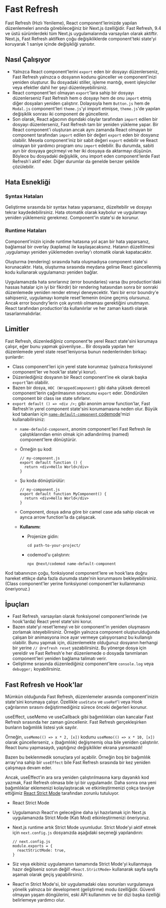 # Fast Refresh

Fast Refresh \(Hızlı Yenileme\), React component'lerinizde yapılan düzenlemeleri anında görebileceğiniz bir Next.js özelliğidir. Fast Refresh, 9.4 ve üstü sürümlerdeki tüm Next.js uygulamalarında varsayılan olarak aktiftir. Next.js, Fast Refresh aktifken çoğu değişikliklerde component'teki state'yi koruyarak 1 saniye içinde değişikliği yansıtır.

## Nasıl Çalışıyor

* Yalnızca React component'lerini `export` eden bir dosyayı düzenlerseniz, Fast Refresh yalnızca o dosyanın kodunu günceller ve component'inizi yeniden oluşturur. Bu dosyadaki stiller, işleme mantığı, event işleyiciler veya efektler dahil her şeyi düzenleyebilirsiniz.
* React component'leri olmayan `export`'lara sahip bir dosyayı düzenlerseniz Fast Refresh hem o dosyayı hem de onu `import` etmiş diğer dosyaları yeniden çalıştırır. Dolayısıyla hem `Button.js` hem de `Modal.js` component'leri `theme.js`'yi import etmişse, `theme.js`'de yapılan değişiklik sonrası iki component de güncellenir.
* Son olarak, React ağacının dışındaki olaylar tarafından `import` edilen bir dosyayı düzenlerseniz, Fast Refresh tam bir yeniden yükleme yapar. Bir React component'i oluşturan ancak aynı zamanda React olmayan bir component tarafından `import` edilen bir değeri `export` eden bir dosyanız olabilir. Mesela component'iniz bir sabit değeri `export` edebilir ve React olmayan bir yardımcı program onu `import` edebilir. Bu durumda, sabiti ayrı bir dosyaya geçirmeyi ve her iki dosyaya da aktarmayı düşünün. Böylece bu dosyadaki değişiklik, onu import eden component'lerde Fast Refresh'i aktif eder. Diğer durumlar da genelde benzer şekilde çözülebilir.

## Hata Esnekliği

### Syntax Hataları

Geliştirme sırasında bir syntax hatası yaparsanız, düzeltebilir ve dosyayı tekrar kaydedebilirsiniz. Hata otomatik olarak kaybolur ve uygulamayı yeniden yüklemeniz gerekmez. Component'in state'si de korunur.

### Runtime Hataları

Component'inizin içinde runtime hatasına yol açan bir hata yaparsanız, bağlamsal bir overlay \(kaplama\) ile kaşılaşacaksınız. Hatanın düzeltilmesi ,uygulamayı yeniden yüklemeden overlay'ı otomatik olarak kapatacaktır.

Oluşturma \(rendering\) sırasında hata oluşmadıysa component state'si korunacaktır. Hata, oluşturma sırasında meydana gelirse React güncellenmiş kodu kullanarak uygulamanızı yeniden bağlar.

Uygulamanızda hata sınırlarınız \(error boundaries\) varsa \(bu production'daki hassas hatalar için iyi bir fikirdir\) bir rendering hatasından sonra bir sonraki düzenlemede yeniden render etmeyi deneyecektir. Yani bir error boundry'e sahipseniz, uygulamayı komple reset'lemenin önüne geçmiş olursunuz. Ancak error boundry'lerin çok ayrıntılı olmaması gerektiğini unutmayın. React tarafından production'da kullanılırlar ve her zaman kasıtlı olarak tasarlanmalıdırlar.

## Limitler

Fast Refresh, düzenlediğiniz component'te yerel React state'sini korumaya çalışır, eğer bunu yapmak güvenliyse... Bir dosyada yapılan her düzenlemede yerel state reset'leniyorsa bunun nedenlerinden birkaçı şunlardır:

* Class component'leri için yerel state korunmaz \(yalnızca fonksiyonel component'ler ve hook'lar state'yi korur\).
* Düzenlediğiniz dosyanın bir React component'ine ek olarak başka `export`'ları olabilir.
* Bazen bir dosya, `HOC (WrappedComponent)` gibi daha yüksek dereceli component'lerin çağırılmasının sonucunu `export` eder. Döndürülen component bir class ise state sıfırlanır.
* `export default () => <div />;` gibi anonim arrow function'lar, Fast Refresh'in yerel component state'sini korumamasına neden olur. Büyük kod tabanları için [`name-default-component` codemode](https://nextjs.org/docs/advanced-features/codemods#name-default-component)'mizi kullanabilirsiniz:
  * `name-defauld-component`, anonim component'leri Fast Refresh ile çalıştıklarından emin olmak için adlandırılmış \(named\) component'lere dönüştürür. 
  * Örneğin şu kod:

    ```text
    // my-component.js
    export default function () {
      return <div>Hello World</div>
    }
    ```

  * Şu koda dönüştürülür:

    ```text
    // my-component.js
    export default function MyComponent() {
      return <div>Hello World</div>
    }
    ```

  * Component, dosya adına göre bir camel case ada sahip olacak ve ayrıca arrow function'la da çalışacak.
  * **Kullanımı**:
    * Projenize gidin:

      ```text
      cd path-to-your-project/
      ```

    * codemod'u çalıştırın:

      ```text
      npx @next/codemod name-default-component
      ```

Kod tabanınızın çoğu, fonksiyonel component'lere ve hook'lara doğru hareket ettikçe daha fazla durumda state'nin korunmasını bekleyebilirsiniz. \(Class component'ler yerine fonksiyonel component'ler kullanmanızı öneriyoruz.\)

## İpuçları

* Fast Refresh, varsayılan olarak fonksiyonel component'lerinde \(ve hook'larda\) React yerel state'sini korur.
* Bazen state'yi reset'lemeyi ve bir component'in yeniden oluşmasını zorlamak isteyebilirsiniz. Örneğin yalnızca component oluşturulduğunda çalışan bir animasyona ince ayar vermeye çalışıyorsanız bu kullanışlı olabilir. Bunu yapmak için, düzenlemekte olduğunuz dosyanın herhangi bir yerine `// @refresh reset` yazabilirsiniz. Bu yönerge dosya için yereldir ve Fast Refresh'e her düzenlemede o dosyada tanımlanan component'leri yeniden bağlama talimatı verir.
* Geliştirme sırasında düzenlediğiniz component'lere `console.log` veya `debugger;` koyabilirsiniz.

## Fast Refresh ve Hook'lar

Mümkün olduğunda Fast Refresh, düzenlemeler arasında component'inizin state'sini korumaya çalışır. Özellikle `useState` ve `useRef`'i veya Hook çağrılarının sırasını değiştirmediğiniz sürece önceki değerleri korunur.

useEffect, useMemo ve useCallback gibi bağımlılıkları olan kancalar Fast Refresh sırasında her zaman güncellenir. Fast Refresh gerçekleşirken bunların bağımlılık listesi yok sayılır.

Örneğin, `useMemo(() => x * 2, [x])` kodunu `useMemo(() => x * 10, [x])` olarak güncellerseniz, `x` \(bağımlılık\) değişmemiş olsa bile yeniden çalıştırılır. React bunu yapmasaydı, yaptığınız değişiklikler ekrana yansımazdı!

Bazen bu beklenmedik sonuçlara yol açabilir. Örneğin boş bir bağımlılık array'ına sahip bir `useEffect` bile Fast Refresh sırasında bir kez yeniden çalışmaya devam eder.

Ancak, useEffect'in ara sıra yeniden çalıştırılmasına karşı dayanıklı kod yazmak, Fast Refresh olmasa bile iyi bir uygulamadır. Daha sonra ona yeni bağımlılıklar eklemenizi kolaylaştıracak ve etkinleştirmenizi çokça tavsiye ettiğimiz [React Strict Mode](https://nextjs.org/docs/api-reference/next.config.js/react-strict-mode) tarafından zorunlu tutuluyor.

* React Strict Mode
* Uygulamanızı React'ın geleceğine daha iyi hazırlamak için Next.js uygulamanızda Strict Mode \(Katı Mod\) etkinleştirmenizi öneriyoruz.
* Next.js runtime artık Strict Mode uyumludur. Strict Mode'yi aktif etmek için `next.config.js` dosyanızda aşağıdaki seçeneği yapılandırın:

  ```text
  // next.config.js
  module.exports = {
    reactStrictMode: true,
  }
  ```

* Siz veya ekibiniz uygulamanın tamamında Strict Mode'yi kullanmaya hazır değilseniz sorun değil! `<React.StrictMode>` kullanarak sayfa sayfa aşamalı olarak geçiş yapabilirsiniz.
* React'ın Strict Mode'si, bir uygulamadaki olası sorunları vurgulamaya yönelik yalnızca bir development \(geliştirme\) modu özelliğidir. Güvenli olmayan yaşam döngülerini, eski API kullanımını ve bir dizi başka özelliği belirlemeye yardımcı olur.

